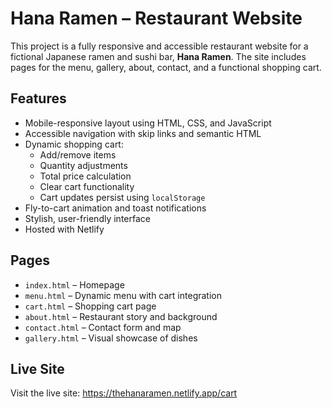 # Hana Ramen – Restaurant Website

This project is a fully responsive and accessible restaurant website for a fictional Japanese ramen and sushi bar, **Hana Ramen**. The site includes pages for the menu, gallery, about, contact, and a functional shopping cart.

## Features

- Mobile-responsive layout using HTML, CSS, and JavaScript
- Accessible navigation with skip links and semantic HTML
- Dynamic shopping cart:
  - Add/remove items
  - Quantity adjustments
  - Total price calculation
  - Clear cart functionality
  - Cart updates persist using `localStorage`
- Fly-to-cart animation and toast notifications
- Stylish, user-friendly interface
- Hosted with Netlify

## Pages

- `index.html` – Homepage
- `menu.html` – Dynamic menu with cart integration
- `cart.html` – Shopping cart page
- `about.html` – Restaurant story and background
- `contact.html` – Contact form and map
- `gallery.html` – Visual showcase of dishes

## Live Site

Visit the live site: https://thehanaramen.netlify.app/cart 
